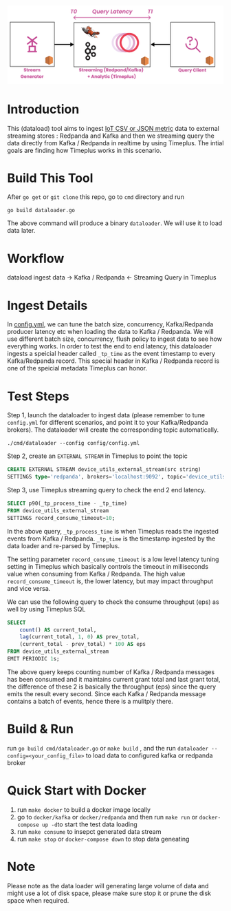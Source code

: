 ![Test Deployment](deployment.png)
# Introduction

This (dataload) tool aims to ingest [IoT CSV or JSON metric](https://github.com/timeplus-io/timeplus-redpanda-benchmark/blob/master/models/metric.go) data to external streaming stores : Redpanda and Kafka and then we streaming query the data directly from Kafka / Redpanda in realtime by using Timeplus. The intial goals are finding how Timeplus works in this scenario.


# Build This Tool

After `go get` or `git clone` this repo, go to `cmd` directory and run

```
go build dataloader.go
```

The above command will produce a binary `dataloader`. We will use it to load data later.

# Workflow

dataload ingest data -> Kafka / Redpanda <- Streaming Query in Timeplus


# Ingest Details

In [config.yml](https://github.com/timeplus-io/timeplus-redpanda-benchmark/blob/master/config/config.yml), we can tune the batch size, concurrency, Kafka/Redpanda producer latency etc when loading the data to Kafka / Redpanda. We will use different batch size, concurrency, flush policy to ingest data to see how everything works.
In order to test the end to end latency, this dataloader ingests a speicial header called `_tp_time` as the event timestamp to every Kafka/Redpanda record.  This special header in Kafka / Redpanda record is one of the speicial metadata Timeplus can honor.

# Test Steps

Step 1, launch the dataloader to ingest data (please remember to tune `config.yml` for different scenarios, and point it to your Kafka/Redpanda brokers). The dataloader will
create the corresponding topic automatically.


```
./cmd/dataloader --config config/config.yml
```

Step 2, create an `EXTERNAL STREAM` in Timeplus to point the topic

```sql
CREATE EXTERNAL STREAM device_utils_external_stream(src string)
SETTINGS type='redpanda', brokers='localhost:9092', topic='device_utils'
```


Step 3, use Timeplus streaming query to check the end 2 end latency.

```sql
SELECT p90(_tp_process_time - _tp_time)
FROM device_utils_external_stream
SETTINGS record_consume_timeout=10;
```

In the above query, `_tp_process_time` is when Timeplus reads the ingested events from Kafka / Redpanda. `_tp_time` is the timestamp ingested by the data loader and re-parsed by Timeplus.

The setting parameter `record_consume_timeout` is a low level latency tuning setting in Timeplus which basically controls the timeout in milliseconds value when consuming from Kafka / Redpanda. The high value `record_consume_timeout` is, the lower latency, but may impact throughput and vice versa.


We can use the following query to check the consume throughput (eps) as well by using Timeplus SQL

```sql
SELECT
    count() AS current_total,
    lag(current_total, 1, 0) AS prev_total,
    (current_total - prev_total) * 100 AS eps
FROM device_utils_external_stream
EMIT PERIODIC 1s;
```

The above query keeps counting number of Kafka / Redpanda messages has been consumed and it maintains current grant total and last grant total, the difference of these 2 is basically the throughput (eps) since the query emits the result every second. Since each Kafka / Redpanda message contains a batch
of events, hence there is a mulitply there.

# Build & Run 

run `go build cmd/dataloader.go` or `make build` , and the run `dataloader --config=<your_config_file>` to load data to configured kafka or redpanda broker 

# Quick Start with Docker

1. run `make docker` to build a docker image locally
2. go to `docker/kafka` or `docker/redpanda` and then run `make run` or `docker-compose up -d`to start the test data loading
3. run `make consume` to insepct generated data stream
4. run `make stop` or `docker-compose down` to stop data geneating

# Note

Please note as the data loader will generating large volume of data and might use a lot of disk space, please make sure stop it or prune the disk space when required.

